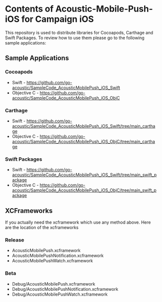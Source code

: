 # Contents of Acoustic-Mobile-Push-iOS for Campaign iOS
This repository is used to distribute libraries for Cocoapods, Carthage and Swift Packages. To review how to use them please go to the following sample applications:

## Sample Applications
### Cocoapods

* Swift - https://github.com/go-acoustic/SampleCode_AcousticMobilePush_iOS_Swift
* Objective C - https://github.com/go-acoustic/SampleCode_AcousticMobilePush_iOS_ObjC

### Carthage

* Swift - https://github.com/go-acoustic/SampleCode_AcousticMobilePush_iOS_Swift/tree/main_carthage
* Objective C - https://github.com/go-acoustic/SampleCode_AcousticMobilePush_iOS_ObjC/tree/main_carthage

### Swift Packages

* Swift - https://github.com/go-acoustic/SampleCode_AcousticMobilePush_iOS_Swift/tree/main_swift_package
* Objective C - https://github.com/go-acoustic/SampleCode_AcousticMobilePush_iOS_ObjC/tree/main_swift_package

## XCFrameworks

If you actually need the xcframework which use any method above. Here are the location of the xcframeworks

### Release
* AcousticMobilePush.xcframework
* AcousticMobilePushNotification.xcframework
* AcousticMobilePushWatch.xcframework

### Beta
* Debug/AcousticMobilePush.xcframework
* Debug/AcousticMobilePushNotification.xcframework
* Debug/AcousticMobilePushWatch.xcframework
